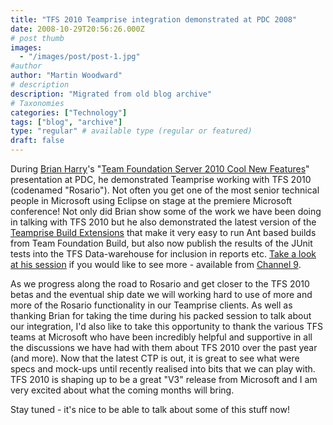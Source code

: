 ```yaml
---
title: "TFS 2010 Teamprise integration demonstrated at PDC 2008"
date: 2008-10-29T20:56:26.000Z
# post thumb
images:
  - "/images/post/post-1.jpg"
#author
author: "Martin Woodward"
# description
description: "Migrated from old blog archive"
# Taxonomies
categories: ["Technology"]
tags: ["blog", "archive"]
type: "regular" # available type (regular or featured)
draft: false
---
```


During [Brian Harry](http://blogs.msdn.com/bharry/)'s "[Team Foundation Server 2010 Cool New Features](http://channel9.msdn.com/pdc2008/TL52/)" presentation at PDC, he demonstrated Teamprise working with TFS 2010 (codenamed "Rosario").  Not often you get one of the most senior technical people in Microsoft using Eclipse on stage at the premiere Microsoft conference!  Not only did Brian show some of the work we have been doing in talking with TFS 2010 but he also demonstrated the latest version of the [Teamprise Build Extensions](http://www.teamprise.com/products/build/) that make it very easy to run Ant based builds from Team Foundation Build, but also now publish the results of the JUnit tests into the TFS Data-warehouse for inclusion in reports etc.  [Take a look at his session](http://channel9.msdn.com/pdc2008/TL52/) if you would like to see more - available from [Channel 9](http://channel9.msdn.com/pdc2008/TL52/).  

As we progress along the road to Rosario and get closer to the TFS 2010 betas and the eventual ship date we will working hard to use of more and more of the Rosario functionality in our Teamprise clients.  As well as thanking Brian for taking the time during his packed session to talk about our integration, I'd also like to take this opportunity to thank the various TFS teams at Microsoft who have been incredibly helpful and supportive in all the discussions we have had with them about TFS 2010 over the past year (and more).  Now that the latest CTP is out, it is great to see what were specs and mock-ups until recently realised into bits that we can play with.  TFS 2010 is shaping up to be a great "V3" release from Microsoft and I am very excited about what the coming months will bring.    

Stay tuned - it's nice to be able to talk about some of this stuff now!